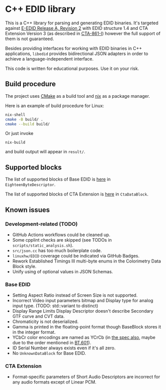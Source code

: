 # C++ EDID library

This is a C++ library for parsing and generating EDID binaries. It's targeted against [E-EDID Release A, Revision 2][E-EDID] with EDID structure 1.4 and CTA Extension Version 3 (as described in [CTA-861-I][CTA-861-I]) however the full support of them is not guaranteed.

Besides providing interfaces for working with EDID binaries in C++ applications, `libedid` provides bidirectional JSON adapters in order to achieve a language-independent interface.

This code is written for educational purposes. Use it on your risk.

## Build procedure

The project uses [CMake](https://cmake.org/) as a build tool and [nix](https://nixos.org/) as a package manager.

Here is an example of build procedure for Linux:
```sh
nix-shell
cmake -B build/ .
cmake --build build/
```

Or just invoke
```
nix-build
```
and build output will appear in `result/`.

## Supported blocks

The list of supported blocks of Base EDID is [here](include/edid/eighteen_byte_descriptor.hh) in `EighteenByteDescriptor`.

The list of supported blocks of CTA Extension is [here](include/edid/cta861_block.hh) in `CtaDataBlock`.

## Known issues

### Development-related (TODO)

- GitHub Actions workflows could be cleaned up.
- Some cpplint checks are skipped (see TODOs in `scripts/static_analysis.sh`).
- `src/json.cc` has too much boilerplate code.
- `linuxhw/EDID` coverage could be indicated via GitHub Badges.
- Rework Established Timings III multi-byte enums in the Colorimetry Data Block style.
- Unify using of optional values in JSON Schemas.

### Base EDID

- Setting Aspect Ratio instead of Screen Size is not supported.
- Incorrect Video input parameters bitmap and Display type for analog input type. (TODO: std::variant to distinct)
- Display Range Limits Display Descriptor doesn't describe Secondary GTF curve and CVT data.
- Chromaticity is not deserialized.
- Gamma is printed in the floating-point format though BaseBlock stores it in the integer format.
- YCbCr color encodings are named as YCrCb (in [the spec also][E-EDID], maybe due to the order mentioned in [BT.601][BT.601]).
- ID Serial Number always exists even if it's all zero.
- No `UnknownDataBlock` for Base EDID.

### CTA Extension

- Format-specific parameters of Short Audio Descriptors are incorrect for any audio formats except of Linear PCM.

[E-EDID]: https://vesa.org/vesa-standards/
[CTA-861-I]: https://shop.cta.tech/collections/standards/products/a-dtv-profile-for-uncompressed-high-speed-digital-interfaces-cta-861-i-errata
[BT.601]: https://www.itu.int/rec/R-REC-BT.601/
